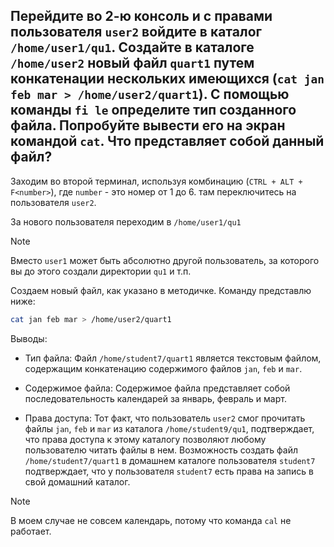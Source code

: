 ## Перейдите во 2-ю консоль и с правами пользователя `user2` войдите в каталог `/home/user1/qu1`. Создайте в каталоге `/home/user2` новый файл `quart1` путем конкатенации нескольких имеющихся (`cat jan feb mar > /home/user2/quart1`). С помощью команды `fi le` определите тип созданного файла. Попробуйте вывести его на экран командой `cat`. Что представляет собой данный файл?

Заходим во второй терминал, используя комбинацию (`CTRL + ALT + F<number>`), где `number` - это номер от 1 до 6. там переключитесь на пользователя `user2`.

За нового пользователя переходим в `/home/user1/qu1`

> [!NOTE]
> Вместо `user1` может быть абсолютно другой пользователь, за которого вы до этого создали директории `qu1` и т.п.

Создаем новый файл, как указано в методичке. Команду представлю ниже: 

```bash
cat jan feb mar > /home/user2/quart1
```

Выводы:

- Тип файла: Файл `/home/student7/quart1` является текстовым файлом, содержащим конкатенацию содержимого файлов `jan`, `feb` и `mar`.

- Содержимое файла: Содержимое файла представляет собой последовательность календарей за январь, февраль и март.

- Права доступа: Тот факт, что пользователь `user2` смог прочитать файлы `jan`, `feb` и `mar` из каталога `/home/student9/qu1`, подтверждает, что права доступа к этому каталогу позволяют  любому пользователю читать файлы в нем. Возможность создать файл `/home/student7/quart1` в домашнем каталоге пользователя `student7` подтверждает, что у пользователя `student7` есть права на запись в свой домашний каталог.

> [!NOTE]
> В моем случае не совсем календарь, потому что команда `cal` не работает.

